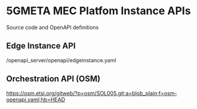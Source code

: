 # 5GMETA MEC Platfom Instance APIs

Source code and OpenAPI definitions

## Edge Instance API
/openapi_server/openapi/edgeinstance.yaml

## Orchestration API (OSM)
https://osm.etsi.org/gitweb/?p=osm/SOL005.git;a=blob_plain;f=osm-openapi.yaml;hb=HEAD
